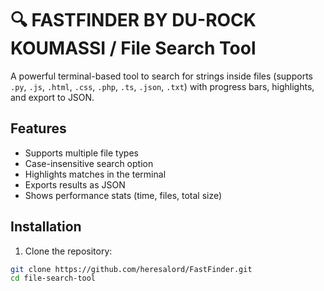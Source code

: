 # 🔍 FASTFINDER BY DU-ROCK KOUMASSI / File Search Tool

A powerful terminal-based tool to search for strings inside files (supports `.py`, `.js`, `.html`, `.css`, `.php`, `.ts`, `.json`, `.txt`) with progress bars, highlights, and export to JSON.

## Features

- Supports multiple file types
- Case-insensitive search option
- Highlights matches in the terminal
- Exports results as JSON
- Shows performance stats (time, files, total size)

## Installation

1. Clone the repository:

```bash
git clone https://github.com/heresalord/FastFinder.git
cd file-search-tool

